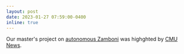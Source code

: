 ```yaml
---
layout: post
date: 2023-01-27 07:59:00-0400
inline: true
---
```


Our master's project on [autonomous Zamboni](https://mrsdprojects.ri.cmu.edu/2022teami/) was highghted by [CMU News](https://www.cmu.edu/news/stories/archives/2023/january/autonomous-zamboni-penguins.html).
